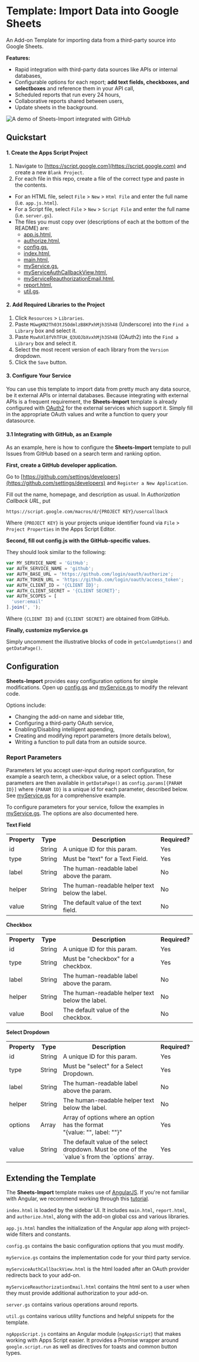 # Template: Import Data into Google Sheets

An Add-on Template for importing data from a third-party source into
Google Sheets.

**Features:**

- Rapid integration with third-party data sources like APIs or internal
  databases,
- Configurable options for each report;
  **add text fields, checkboxes, and selectboxes** and reference them in
  your API call,
- Scheduled reports that run every 24 hours,
- Collaborative reports shared between users,
- Update sheets in the background.

![A demo of Sheets-Import integrated with GitHub](media/demo.gif)

## Quickstart

#### 1. Create the Apps Script Project

1. Navigate to [https://script.google.com](https://script.google.com) and create
  a new `Blank Project`.
2. For each file in this repo, create a file of the
  correct type and paste in the contents.
  - For an HTML file, select `File` > `New` > `Html File` and enter the
    full name (i.e. `app.js.html`).
  - For a Script file, select `File` > `New` > `Script File` and enter the
    full name (i.e. `server.gs`).
  - The files you must copy over (descriptions of each at the bottom of the
    README) are:
    - [app.js.html](/raw/master/app.js.html),
    - [authorize.html](/raw/master/authorize.html),
    - [config.gs](/raw/master/config.gs),
    - [index.html](/raw/master/index.html),
    - [main.html](/raw/master/main.html),
    - [myService.gs](/raw/master/myService.gs),
    - [myServiceAuthCallbackView.html](/raw/master/myServiceAuthCallbackView.html),
    - [myServiceReauthorizationEmail.html](/raw/master/myServiceReauthorizationEmail.html),
    - [report.html](/raw/master/report.html),
    - [util.gs](/raw/master/util.gs).

#### 2. Add Required Libraries to the Project

  1. Click `Resources` > `Libraries`.
  2. Paste `MGwgKN2Th03tJ5OdmlzB8KPxhMjh3Sh48` (Underscore) into the
    `Find a Library` box and select it.
  3. Paste `MswhXl8fVhTFUH_Q3UOJbXvxhMjh3Sh48` (OAuth2) into the
    `Find a Library` box and select it.
  4. Select the most recent version of each library from the `Version` dropdown.
  5. Click the `Save` button.

#### 3. Configure Your Service

You can use this template to import data from pretty much any data source, be it
external APIs or internal databases. Because integrating with external APIs is
a frequent requirement, the **Sheets-Import** template is already configured with
[OAuth2](https://github.com/googlesamples/apps-script-oauth2) for the external
services which support it. Simply fill in the appropriate OAuth values and write
a function to query your datasource.

#### 3.1 Integrating with GitHub, as an Example

As an example, here is how to configure the **Sheets-Import** template to pull
Issues from GitHub based on a search term and ranking option.

**First, create a GitHub developer application.**

Go to [https://github.com/settings/developers](https://github.com/settings/developers)
and `Register a New Application`.

Fill out the name, homepage, and description as usual.
In *Authorization Callback URL*, put

```
https://script.google.com/macros/d/{PROJECT KEY}/usercallback
```

Where `{PROJECT KEY}` is your projects unique identifier found via
`File` > `Project Properties` in the Apps Script Editor.

**Second, fill out config.js with the GitHub-specific values.**

They should look similar to the following:

```js
var MY_SERVICE_NAME = 'GitHub';
var AUTH_SERVICE_NAME = 'github';
var AUTH_BASE_URL = 'https://github.com/login/oauth/authorize';
var AUTH_TOKEN_URL = 'https://github.com/login/oauth/access_token';
var AUTH_CLIENT_ID = '{CLIENT ID}';
var AUTH_CLIENT_SECRET = '{CLIENT SECRET}';
var AUTH_SCOPES = [
  'user:email'
].join(', ');
```

Where `{CLIENT ID}` and `{CLIENT SECRET}` are obtained from GitHub.

**Finally, customize myService.gs**

Simply uncomment the illustrative blocks of code in `getColumnOptions()`
and `getDataPage()`.

## Configuration

**Sheets-Import** provides easy configuration options for simple modifications.
Open up [config.gs](config.gs) and [myService.gs](myService.gs) to modify the
relevant code.

Options include:

- Changing the add-on name and sidebar title,
- Configuring a third-party OAuth service,
- Enabling/Disabling intelligent appending,
- Creating and modifying report parameters (more details below),
- Writing a function to pull data from an outside source.

### Report Parameters

Parameters let you accept user-input during report configuration, for example a
search term, a checkbox value, or a select option. These parameters are then
available in `getDataPage()` as `config.params[{PARAM ID}]` where `{PARAM ID}` is
a unique id for each parameter, described below. See [myService.gs](myService.gs)
for a comprehensive example.

To configure parameters for your service, follow the examples in
[myService.gs](myService.gs). The options are also documented here.

**Text Field**

<table>
  <tr><th>Property</th><th>Type</th><th>Description</th><th>Required?</th></tr>

  <tr>
    <td>id</td>
    <td>String</td>
    <td>A unique ID for this param.</td>
    <td>Yes</td>
  </tr>
  <tr>
    <td>type</td>
    <td>String</td>
    <td>Must be "text" for a Text Field.</td>
    <td>Yes</td>
  </tr>
  <tr>
    <td>label</td>
    <td>String</td>
    <td>The human-readable label above the param.</td>
    <td>No</td>
  </tr>
  <tr>
    <td>helper</td>
    <td>String</td>
    <td>The human-readable helper text below the label.</td>
    <td>No</td>
  </tr>
  <tr>
    <td>value</td>
    <td>String</td>
    <td>The default value of the text field.</td>
    <td>No</td>
  </tr>
</table>

**Checkbox**

<table>
  <tr><th>Property</th><th>Type</th><th>Description</th><th>Required?</th></tr>

  <tr>
    <td>id</td>
    <td>String</td>
    <td>A unique ID for this param.</td>
    <td>Yes</td>
  </tr>
  <tr>
    <td>type</td>
    <td>String</td>
    <td>Must be "checkbox" for a checkbox.</td>
    <td>Yes</td>
  </tr>
  <tr>
    <td>label</td>
    <td>String</td>
    <td>The human-readable label above the param.</td>
    <td>No</td>
  </tr>
  <tr>
    <td>helper</td>
    <td>String</td>
    <td>The human-readable helper text below the label.</td>
    <td>No</td>
  </tr>
  <tr>
    <td>value</td>
    <td>Bool</td>
    <td>The default value of the checkbox.</td>
    <td>No</td>
  </tr>
</table>

**Select Dropdown**

<table>
  <tr><th>Property</th><th>Type</th><th>Description</th><th>Required?</th></tr>

  <tr>
    <td>id</td>
    <td>String</td>
    <td>A unique ID for this param.</td>
    <td>Yes</td>
  </tr>
  <tr>
    <td>type</td>
    <td>String</td>
    <td>Must be "select" for a Select Dropdown.</td>
    <td>Yes</td>
  </tr>
  <tr>
    <td>label</td>
    <td>String</td>
    <td>The human-readable label above the param.</td>
    <td>No</td>
  </tr>
  <tr>
    <td>helper</td>
    <td>String</td>
    <td>The human-readable helper text below the label.</td>
    <td>No</td>
  </tr>
  <tr>
    <td>options</td>
    <td>Array</td>
    <td>Array of options where an option has the format <br/> "{value: "", label: ""}"</td>
    <td>Yes</td>
  </tr>
  <tr>
    <td>value</td>
    <td>String</td>
    <td>The default value of the select dropdown. Must be one of the `value`s from the `options` array.</td>
    <td>Yes</td>
  </tr>
</table>

## Extending the Template

The **Sheets-Import** template makes use of [AngularJS](https://angularjs.org).
If you're not familiar with Angular, we recommend working through this
[tutorial](https://docs.angularjs.org/tutorial).

`index.html` is loaded by the sidebar UI. It includes `main.html`,
`report.html`, and `authorize.html`, along with the add-on global css and
various libraries.

`app.js.html` handles the initialization of the Angular app along with
project-wide filters and constants.

`config.gs` contains the basic configuration options that you must modify.

`myService.gs` contains the implementation code for your third party service.

`myServiceAuthCallbackView.html` is the html loaded after an OAuth provider
redirects back to your add-on.

`myServiceReauthorizationEmail.html` contains the html sent to a user when they
must provide additional authorization to your add-on.

`server.gs` contains various operations around reports.

`util.gs` contains various utility functions and helpful snippets for the
template.

`ngAppsScript.js` contains an Angular module (`ngAppsScript`) that makes working
with Apps Script easier. It provides a Promise wrapper around
`google.script.run` as well as directives for toasts and common button types.
